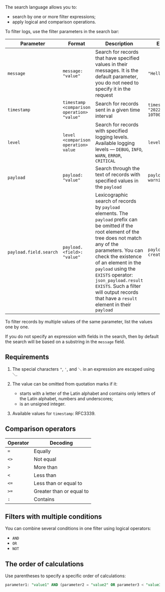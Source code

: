 The search language allows you to:

- search by one or more filter expressions;
- apply logical and comparison operations.

To filter logs, use the filter parameters in the search bar:

| Parameter              | Format                                    | Description | Example |
| ---------------------- | ----------------------------------------- | ------ | ------ |
| `message`              | `message: "value"` | Search for records that have specified values in their messages. It is the default parameter, you do not need to specify it in the request | `"Hello world!"` |
| `timestamp`            | `timestamp <comparison operation> "value"` | Search for records sent in a given time interval | `timestamp >= "2022-04-10T00:00:00Z"` |
| `level`                | `level <comparison operation> value` | Search for records with specified logging levels. Available logging levels — `DEBUG`, `INFO`, `WARN`, `ERROR`, `CRITICAL` | `level >= INFO` |
| `payload`              | `payload: "value"` | Search through the text of records with specified values in the `payload` | `payload: warning` |
| `payload.field.search` | `payload.<field>: "value"` | Lexicographic search of records by `payload` elements. The `payload` prefix can be omitted if the root element of the tree does not match any of the parameters. You can check the existence of an element in the `payload` using the `EXISTS` operator: `json_payload.result EXISTS`. Such a filter will output records that have a `result` element in their `payload` | `payload.status: created` |

To filter records by multiple values of the same parameter, list the values one by one.

<warn>

If you do not specify an expression with fields in the search, then by default the search will be based on a substring in the `message` field.

</warn>

## Requirements

1. The special characters `"`, `'`, and `＼` in an expression are escaped using `＼`.
1. The value can be omitted from quotation marks if it:

   - starts with a letter of the Latin alphabet and contains only letters of the Latin alphabet, numbers and underscores;
   - is an unsigned integer.

1. Available values for `timestamp`: RFC3339.

## Comparison operators

| Operator | Decoding |
| -------- | ----------- |
| `=` | Equally |
| `<>` | Not equal |
| `>` | More than |
| `<` | Less than |
| `<=` | Less than or equal to |
| `>=` | Greater than or equal to |
| `:` | Contains |

## Filters with multiple conditions

You can combine several conditions in one filter using logical operators:

- `AND`
- `OR`
- `NOT`

## The order of calculations

Use parentheses to specify a specific order of calculations:

```sql
parameter1: "value1" AND (parameter2 = "value2" OR parameter3 < "value3")
```

